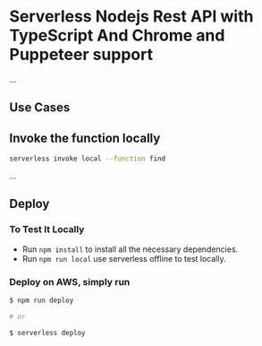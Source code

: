 
# Serverless Nodejs Rest API with TypeScript And Chrome  and Puppeteer support

...

## Use Cases

## Invoke the function locally

```bash
serverless invoke local --function find
```

...

## Deploy

### To Test It Locally

* Run ```npm install``` to install all the necessary dependencies.
* Run ```npm run local``` use serverless offline to test locally.

### Deploy on AWS, simply run

```bash
$ npm run deploy

# or

$ serverless deploy
```
